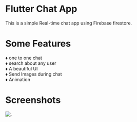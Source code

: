 # Flutter Chat App
This is a simple Real-time chat app using Firebase firestore.

# Some Features  
♦ one to one chat  <br> 
♦ search about any user  <br>
♦ A beautiful UI  <br>
♦ Send Images during chat  <br>
♦ Animation
  <br>
# Screenshots
![.](https://user-images.githubusercontent.com/76075722/107975067-33e54700-6fc0-11eb-8dfa-4d227c2e1806.png)


